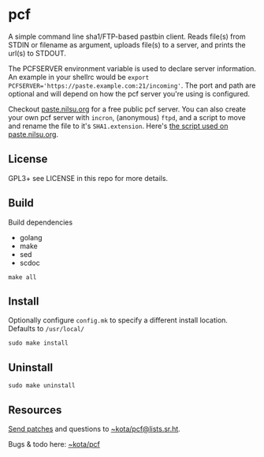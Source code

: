 pcf
====

A simple command line sha1/FTP-based pastbin client. Reads file(s) from STDIN or
filename as argument, uploads file(s) to a server, and prints the url(s) to
STDOUT.

The PCFSERVER environment variable is used to declare server information. An
example in your shellrc would be `export
PCFSERVER='https://paste.example.com:21/incoming'`. The port and path are optional
and will depend on how the pcf server you're using is configured.

Checkout [paste.nilsu.org](https://paste.nilsu.org) for a free public pcf
server. You can also create your own pcf server with `incron`, (anonymous) `ftpd`,
and a script to move and rename the file to it's `SHA1.extension`. Here's [the
script used on paste.nilsu.org](https://paste.nilsu.org/rename.py).

License
--------

GPL3+ see LICENSE in this repo for more details.

Build
------

Build dependencies  

 * golang
 * make
 * sed
 * scdoc

`make all`

Install
--------

Optionally configure `config.mk` to specify a different install location.  
Defaults to `/usr/local/`

`sudo make install`

Uninstall
----------

`sudo make uninstall`

Resources
----------

[Send patches](https://git-send-email.io) and questions to
[~kota/pcf@lists.sr.ht](https://lists.sr.ht/~kota/pcf).

Bugs & todo here: [~kota/pcf](https://todo.sr.ht/~kota/pcf)
